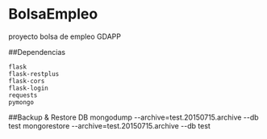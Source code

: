 # BolsaEmpleo
proyecto bolsa de empleo GDAPP

##Dependencias

    flask 
    flask-restplus
    flask-cors
    flask-login
    requests
    pymongo
##Backup & Restore DB
mongodump --archive=test.20150715.archive --db test
mongorestore --archive=test.20150715.archive --db test